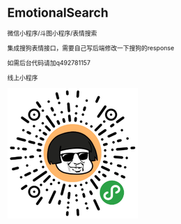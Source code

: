 # EmotionalSearch
微信小程序/斗图小程序/表情搜索

集成搜狗表情接口，需要自己写后端修改一下搜狗的response

如需后台代码请加q492781157

线上小程序


<img src="https://github.com/chinarui-na/EmotionalSearch/blob/master/wechat_code.jpg" width="300" hegiht="300" align=center />

